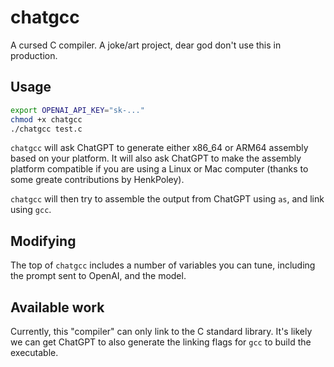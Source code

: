 # chatgcc

A cursed C compiler. A joke/art project, dear god don't use this in production.

## Usage
```sh
export OPENAI_API_KEY="sk-..."
chmod +x chatgcc
./chatgcc test.c
``````

`chatgcc` will ask ChatGPT to generate either x86_64 or ARM64 assembly based on your platform. 
It will also ask ChatGPT to make the assembly platform compatible if you are using a Linux or Mac computer
(thanks to some greate contributions by HenkPoley).

`chatgcc` will then try to assemble the output from ChatGPT using `as`, and link using `gcc`.

## Modifying

The top of `chatgcc` includes a number of variables you can tune, including the prompt sent to OpenAI, and the model.

## Available work

Currently, this "compiler" can only link to the C standard library. It's likely we can get ChatGPT to also
generate the linking flags for `gcc` to build the executable.
